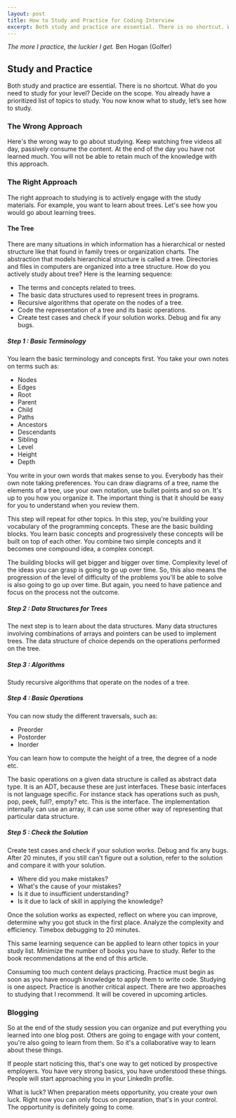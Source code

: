 ```yaml
---
layout: post
title: How to Study and Practice for Coding Interview 
excerpt: Both study and practice are essential. There is no shortcut. What do you need to study for your level? Decide on the scope. You already have a prioritized list of topics to study. You now know what to study, let’s see how to study.
---
```


_The more I practice, the luckier I get._
								Ben Hogan (Golfer)

## Study and Practice

Both study and practice are essential. There is no shortcut. What do you need to study for your level? Decide on the scope. You already have a prioritized list of topics to study. You now know what to study, let’s see how to study. 

### The Wrong Approach

Here's the wrong way to go about studying. Keep watching free videos all day, passively consume the content. At the end of the day you have not learned much. You will not be able to retain much of the knowledge with this approach. 

### The Right Approach

The right approach to studying is to actively engage with the study materials. For example, you want to learn about trees. Let's see how you would go about learning trees.

#### The Tree

There are many situations in which information has a hierarchical or nested structure like that found in family trees or organization charts. The abstraction that models hierarchical structure is called a tree. Directories and files in computers are organized into a tree structure. How do you actively study about tree? Here is the learning sequence:

- The terms and concepts related to trees.
- The basic data structures used to represent trees in programs.
- Recursive algorithms that operate on the nodes of a tree.
- Code the representation of a tree and its basic operations.
- Create test cases and check if your solution works. Debug and fix any bugs.

##### Step 1 : Basic Terminology

You learn the basic terminology and concepts first. You take your own notes on terms such as:

- Nodes
- Edges
- Root
- Parent
- Child
- Paths
- Ancestors
- Descendants
- Sibling
- Level
- Height
- Depth

You write in your own words that makes sense to you. Everybody has their own note taking preferences. You can draw diagrams of a tree, name the elements of a tree, use your own notation, use bullet points and so on. It's up to you how you organize it. The important thing is that it should be easy for you to understand when you review them. 

This step will repeat for other topics. In this step, you're building your vocabulary of the programming concepts. These are the basic building blocks. You learn basic concepts and progressively these concepts will be built on top of each other. You combine two simple concepts and it becomes one compound idea, a complex concept. 

The building blocks will get bigger and bigger over time. Complexity level of the ideas you can grasp is going to go up over time. So, this also means the progression of the level of difficulty of the problems you'll be able to solve is also going to go up over time. But again, you need to have patience and focus on the process not the outcome. 

##### Step 2 : Data Structures for Trees

The next step is to learn about the data structures. Many data structures involving combinations of arrays and pointers can be used to implement trees. The data structure of choice depends on the operations performed on the tree. 

##### Step 3 : Algorithms

Study recursive algorithms that operate on the nodes of a tree.

##### Step 4 : Basic Operations

You can now study the different traversals, such as:

- Preorder
- Postorder
- Inorder

You can learn how to compute the height of a tree, the degree of a node etc. 

The basic operations on a given data structure is called as abstract data type. It is an ADT, because these are just interfaces. These basic interfaces is not language specific. For instance stack has operations such as push, pop, peek, full?, empty? etc. This is the interface. The implementation internally can use an array, it can use some other way of representing that particular data structure.

##### Step 5 : Check the Solution

Create test cases and check if your solution works. Debug and fix any bugs. After 20 minutes, if you still can't figure out a solution, refer to the solution and compare it with your solution.

- Where did you make mistakes?
- What's the cause of your mistakes?
- Is it due to insufficient understanding?
- Is it due to lack of skill in applying the knowledge?
	
Once the solution works as expected, reflect on where you can improve, determine why you got stuck in the first place. Analyze the complexity and efficiency. Timebox debugging to 20 minutes.

This same learning sequence can be applied to learn other topics in your study list. Minimize the number of books you have to study. Refer to the book recommendations at the end of this article. 

Consuming too much content delays practicing. Practice must begin as soon as you have enough knowledge to apply them to write code. Studying is one aspect. Practice is another critical aspect. There are two approaches to studying that I recommend. It will be covered in upcoming articles.


### Blogging

So at the end of the study session you can organize and put everything you learned into one blog post. Others are going to engage with your content, you're also going to learn from them. So it's a collaborative way to learn about these things. 

If people start noticing this, that's one way to get noticed by prospective employers. You have very strong basics, you have understood these things. People will start approaching you in your LinkedIn profile. 

What is luck? When preparation meets opportunity, you create your own luck. Right now you can only focus on preparation, that's in your control. The opportunity is definitely going to come. 
